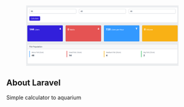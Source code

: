<p align="center"><a href="public/assets/img/template.png" target="_blank"><img src="public/assets/img/template.png" width="400" alt="Laravel Logo"></a></p>


## About Laravel

Simple calculator to aquarium